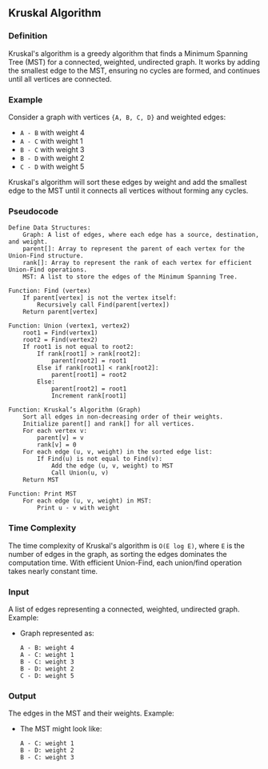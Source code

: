 ## Kruskal Algorithm 
###  Definition
Kruskal's algorithm is a greedy algorithm that finds a Minimum Spanning Tree (MST) for a connected, weighted, undirected graph. It works by adding the smallest edge to the MST, ensuring no cycles are formed, and continues until all vertices are connected.

### Example
Consider a graph with vertices `{A, B, C, D}` and weighted edges:
- `A - B` with weight 4
- `A - C` with weight 1
- `B - C` with weight 3
- `B - D` with weight 2
- `C - D` with weight 5

Kruskal's algorithm will sort these edges by weight and add the smallest edge to the MST until it connects all vertices without forming any cycles.

### Pseudocode
```plaintext
Define Data Structures:
    Graph: A list of edges, where each edge has a source, destination, and weight.
    parent[]: Array to represent the parent of each vertex for the Union-Find structure.
    rank[]: Array to represent the rank of each vertex for efficient Union-Find operations.
    MST: A list to store the edges of the Minimum Spanning Tree.

Function: Find (vertex)
    If parent[vertex] is not the vertex itself:
        Recursively call Find(parent[vertex])
    Return parent[vertex]

Function: Union (vertex1, vertex2)
    root1 = Find(vertex1)
    root2 = Find(vertex2)
    If root1 is not equal to root2:
        If rank[root1] > rank[root2]: 
            parent[root2] = root1
        Else if rank[root1] < rank[root2]: 
            parent[root1] = root2
        Else:
            parent[root2] = root1
            Increment rank[root1]

Function: Kruskal’s Algorithm (Graph)
    Sort all edges in non-decreasing order of their weights.
    Initialize parent[] and rank[] for all vertices.
    For each vertex v:
        parent[v] = v
        rank[v] = 0
    For each edge (u, v, weight) in the sorted edge list:
        If Find(u) is not equal to Find(v):
            Add the edge (u, v, weight) to MST
            Call Union(u, v)
    Return MST

Function: Print MST
    For each edge (u, v, weight) in MST:
        Print u - v with weight
```

### Time Complexity
The time complexity of Kruskal's algorithm is `O(E log E)`, where `E` is the number of edges in the graph, as sorting the edges dominates the computation time. With efficient Union-Find, each union/find operation takes nearly constant time.

### Input
A list of edges representing a connected, weighted, undirected graph.
Example:
- Graph represented as:
    ```
    A - B: weight 4
    A - C: weight 1
    B - C: weight 3
    B - D: weight 2
    C - D: weight 5
    ```

### Output
The edges in the MST and their weights.
Example:
- The MST might look like:
    ```
    A - C: weight 1
    B - D: weight 2
    B - C: weight 3
    ```

